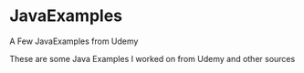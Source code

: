 # JavaExamples
A Few JavaExamples from Udemy

These are some Java Examples I worked on from Udemy and other sources 
